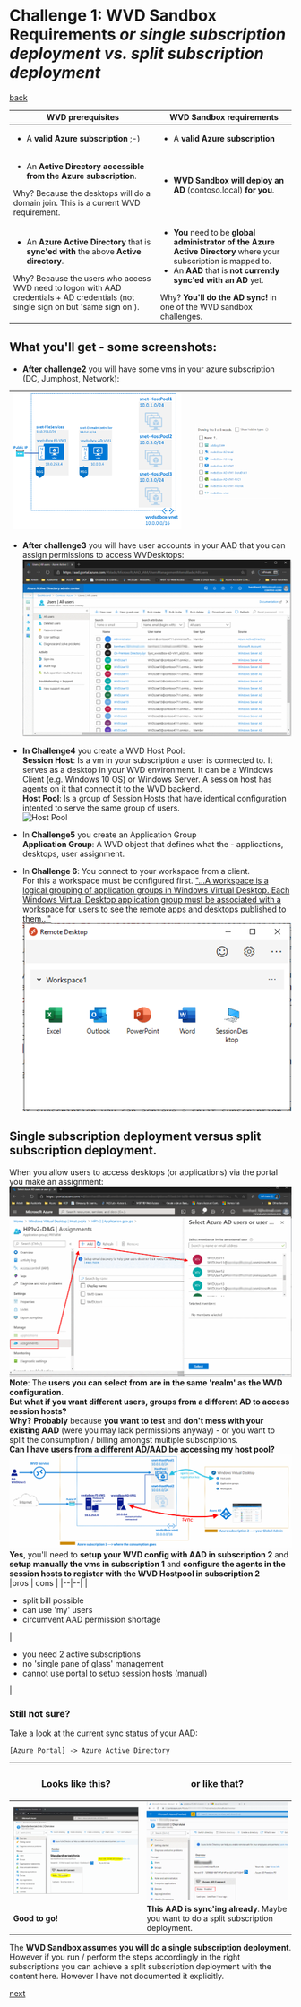 # Challenge 1: WVD Sandbox Requirements _or single subscription deployment vs. split subscription deployment_

[back](../../README.md)

| **WVD prerequisites** | **WVD Sandbox requirements** |
|--|--|
| <ul><li>A **valid Azure subscription** ;-) </li></ul>| <ul><li>A **valid Azure subscription**</li></ul> |
| <ul><li>An **Active Directory accessible from the Azure subscription**.</li></ul> Why? Because the desktops will do a domain join. This is a current WVD requirement.  |  <ul><li>**WVD Sandbox will deploy an AD** (contoso.local) **for you**.  </li></ul>|
| <ul><li>An **Azure Active Directory** that is **sync'ed with** the above **Active directory**.</li></ul> Why? Because the users who access WVD need to logon with AAD credentials + AD credentials (not single sign on but 'same sign on'). | <ul><li>**You** need to be **global administrator of the Azure Active Directory** where your subscription is mapped to.</li><li>An **AAD** that is **not currently sync'ed with an AD** yet.</li></ul>Why? **You'll do the AD sync!** in one of the WVD sandbox challenges. |

## What you'll get - some screenshots:  
- **After challenge2** you will have some vms in your azure subscription (DC, Jumphost, Network):  

| ![Challenge Result](Challenge2Result.png)  | ![Resources](ADDeploymentResult.png) |
|--|--|
 
- **After challenge3** you will have user accounts in your AAD that you can assign permissions to access WVDesktops:  
![synced users in your AAD](AAD-SyncedUsers.PNG)  

- **In Challenge4** you create a WVD Host Pool:  
**Session Host**: Is a vm in your subscription a user is connected to. It serves as a desktop in your WVD environment. It can be a Windows Client (e.g. Windows 10 OS) or Windows Server. A session host has agents on it that connect it to the WVD backend.  
**Host Pool**: Is a group of Session Hosts that have identical configuration intented to serve the same group of users.  
![Host Pool](HostPool.png)  

- In **Challenge5** you create an Application Group  
**Application Group**: A WVD object that defines what the - applications, desktops, user assignment.


- In **Challenge 6**: You connect to your workspace from a client.  
For this a workspace must be configured first. ["...A workspace is a logical grouping of application groups in Windows Virtual Desktop. Each Windows Virtual Desktop application group must be associated with a workspace for users to see the remote apps and desktops published to them..."](https://docs.microsoft.com/en-us/azure/virtual-desktop/environment-setup#workspaces)  
![Remote Desktop App shows workspace](Workspace.PNG)  

## Single subscription deployment versus split subscription deployment.  
When you allow users to access desktops (or applications) via the portal you make an assignment:  
![Assign Users to Application Group](AssignUsers2ApplicationGroup.png)  
**Note**: The **users you can select from are in the same 'realm' as the WVD configuration**.  
**But what if you want different users, groups from a different AD to access session hosts?**    
**Why?** **Probably** because **you want to test** and **don't mess with your existing AAD** (were you may lack permissions anyway) - or you want to split the consumption / billing amongst multiple subscriptions.  
**Can I have users from a different AD/AAD be accessing my host pool?**  
![Split Subscription deployment](splitSubscriptionSetup.png)
**Yes**, you'll need to **setup your WVD config with AAD in subscription 2** and **setup manually the vms in subscription 1** and **configure the agents in the session hosts to register with the WVD Hostpool in subscription 2**  
|pros | cons |
|--|--| 
| <ul><li>split bill possible</li><li>can use 'my' users</li><li>circumvent AAD permission shortage</li></ul>| <ul><li>you need 2 active subscriptions</li><li>no 'single pane of glass' management</li><li>cannot use portal to setup session hosts (manual)</li></ul> |
### Still not sure?
Take a look at the current sync status of your AAD:  
```
[Azure Portal] -> Azure Active Directory
``` 
| <H3>Looks like this?</H3> | <H3>or like that?</H3> |
|--|--|
| ![The right AAD -Yes](TheRightAAD-Yes.PNG)  | ![The right AAD - No](TheRightAAD-No.PNG)  |
| **Good to go!** | **This AAD is sync'ing already**. Maybe you want to do a split subscription deployment.|
  
The **WVD Sandbox assumes you will do a single subscription deployment**. However if you run / perform the steps accordingly in the right subscriptions you can achieve a split subscription deployment with the content here. However I have not documented it explicitly.  
 

[next](../Challenge2/README.md) 
